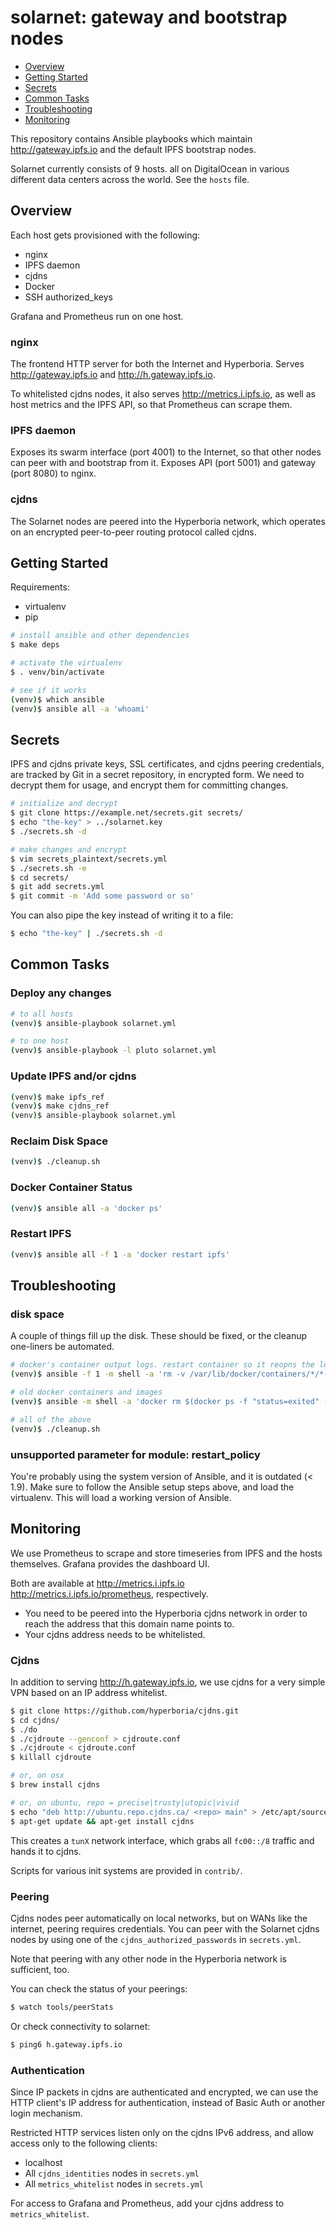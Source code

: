 # solarnet: gateway and bootstrap nodes

- [Overview](#overview)
- [Getting Started](#getting-started)
- [Secrets](#secrets)
- [Common Tasks](#common-tasks)
- [Troubleshooting](#troubleshooting)
- [Monitoring](#monitoring)


This repository contains Ansible playbooks which maintain
http://gateway.ipfs.io and the default IPFS bootstrap nodes.

Solarnet currently consists of 9 hosts.
all on DigitalOcean in various different data centers across the world.
See the `hosts` file.

## Overview

Each host gets provisioned with the following:

- nginx
- IPFS daemon
- cjdns
- Docker
- SSH authorized_keys

Grafana and Prometheus run on one host.

### nginx

The frontend HTTP server for both the Internet and Hyperboria.
Serves http://gateway.ipfs.io and http://h.gateway.ipfs.io.

To whitelisted cjdns nodes, it also serves http://metrics.i.ipfs.io,
as well as host metrics and the IPFS API,
so that Prometheus can scrape them.

### IPFS daemon

Exposes its swarm interface (port 4001) to the Internet,
so that other nodes can peer with and bootstrap from it.
Exposes API (port 5001) and gateway (port 8080) to nginx.

### cjdns

The Solarnet nodes are peered into the Hyperboria network,
which operates on an encrypted peer-to-peer routing protocol called cjdns.

## Getting Started

Requirements:

- virtualenv
- pip

```sh
# install ansible and other dependencies
$ make deps

# activate the virtualenv
$ . venv/bin/activate

# see if it works
(venv)$ which ansible
(venv)$ ansible all -a 'whoami'
```

## Secrets

IPFS and cjdns private keys, SSL certificates, and cjdns peering credentials,
are tracked by Git in a secret repository, in encrypted form.
We need to decrypt them for usage, and encrypt them for committing changes.

```sh
# initialize and decrypt
$ git clone https://example.net/secrets.git secrets/
$ echo "the-key" > ../solarnet.key
$ ./secrets.sh -d

# make changes and encrypt
$ vim secrets_plaintext/secrets.yml
$ ./secrets.sh -e
$ cd secrets/
$ git add secrets.yml
$ git commit -m 'Add some password or so'
```

You can also pipe the key instead of writing it to a file:

```sh
$ echo "the-key" | ./secrets.sh -d
```

## Common Tasks

### Deploy any changes

```sh
# to all hosts
(venv)$ ansible-playbook solarnet.yml

# to one host
(venv)$ ansible-playbook -l pluto solarnet.yml
```

### Update IPFS and/or cjdns

```sh
(venv)$ make ipfs_ref
(venv)$ make cjdns_ref
(venv)$ ansible-playbook solarnet.yml
```

### Reclaim Disk Space

```sh
(venv)$ ./cleanup.sh
```

### Docker Container Status

```sh
(venv)$ ansible all -a 'docker ps'
```

### Restart IPFS

```sh
(venv)$ ansible all -f 1 -a 'docker restart ipfs'
```

## Troubleshooting

### disk space

A couple of things fill up the disk.
These should be fixed, or the cleanup one-liners be automated.

```sh
# docker's container output logs. restart container so it reopns the logs.
(venv)$ ansible -f 1 -m shell -a 'rm -v /var/lib/docker/containers/*/*-json.log ; docker restart ipfs'

# old docker containers and images
(venv)$ ansible -m shell -a 'docker rm $(docker ps -f "status=exited" -aq) ; docker rmi $(docker images -f "dangling=true" -aq)'

# all of the above
(venv)$ ./cleanup.sh
```

### unsupported parameter for module: restart_policy

You're probably using the system version of Ansible, and it is outdated (< 1.9).
Make sure to follow the Ansible setup steps above, and load the virtualenv.
This will load a working version of Ansible.

## Monitoring

We use Prometheus to scrape and store timeseries
from IPFS and the hosts themselves.
Grafana provides the dashboard UI.

Both are available at http://metrics.i.ipfs.io
http://metrics.i.ipfs.io/prometheus, respectively.

- You need to be peered into the Hyperboria cjdns network
  in order to reach the address that this domain name points to.
- Your cjdns address needs to be whitelisted.

### Cjdns

In addition to serving http://h.gateway.ipfs.io,
we use cjdns for a very simple VPN based on an IP address whitelist.

```sh
$ git clone https://github.com/hyperboria/cjdns.git
$ cd cjdns/
$ ./do
$ ./cjdroute --genconf > cjdroute.conf
$ ./cjdroute < cjdroute.conf
$ killall cjdroute

# or, on osx
$ brew install cjdns

# or, on ubuntu, repo = precise|trusty|utopic|vivid
$ echo "deb http://ubuntu.repo.cjdns.ca/ <repo> main" > /etc/apt/sources.list.d/cjdns.list
$ apt-get update && apt-get install cjdns
```

This creates a `tunX` network interface,
which grabs all `fc00::/8` traffic and hands it to cjdns.

Scripts for various init systems are provided in `contrib/`.

### Peering

Cjdns nodes peer automatically on local networks,
but on WANs like the internet, peering requires credentials.
You can peer with the Solarnet cjdns nodes
by using one of the `cjdns_authorized_passwords` in `secrets.yml`.

Note that peering with any other node in the Hyperboria network is sufficient, too.

You can check the status of your peerings:

```sh
$ watch tools/peerStats
```

Or check connectivity to solarnet:

```sh
$ ping6 h.gateway.ipfs.io
```

### Authentication

Since IP packets in cjdns are authenticated and encrypted,
we can use the HTTP client's IP address for authentication,
instead of Basic Auth or another login mechanism.

Restricted HTTP services listen only on the cjdns IPv6 address,
and allow access only to the following clients:

- localhost
- All `cjdns_identities` nodes in `secrets.yml`
- All `metrics_whitelist` nodes in `secrets.yml`

For access to Grafana and Prometheus,
add your cjdns address to `metrics_whitelist`.
